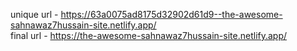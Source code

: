 unique url - https://63a0075ad8175d32902d61d9--the-awesome-sahnawaz7hussain-site.netlify.app/
<br/>
 final url - https://the-awesome-sahnawaz7hussain-site.netlify.app/

